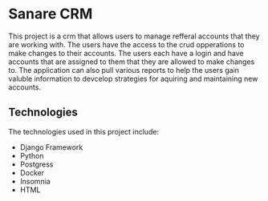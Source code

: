<h1> Sanare CRM </h1>
<p> This project is a crm that allows users to manage refferal accounts that they are working with. The users have the access to the crud opperations to make changes to their accounts. The users each have a login and have accounts that are assigned to them that they are allowed to make changes to. The application can also pull various reports to help the users gain valuble information to devcelop strategies for aquiring and maintaining new accounts.</p>
<h2> Technologies </h2>
<p> The technologies used in this project include:</p>
<ul>
  <li>Django Framework</li>
  <li>Python</li>
  <li>Postgress</li>
  <li>Docker</li>
  <li>Insomnia</li>
  <li>HTML</li>
</ul>
